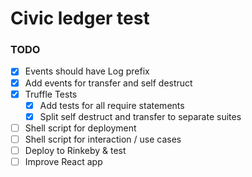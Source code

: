 # Civic ledger test

### TODO
* [x] Events should have Log prefix
* [x] Add events for transfer and self destruct
* [x] Truffle Tests
  * [x] Add tests for all require statements
  * [x] Split self destruct and transfer to separate suites
* [ ] Shell script for deployment
* [ ] Shell script for interaction / use cases
* [ ] Deploy to Rinkeby & test
* [ ] Improve React app

